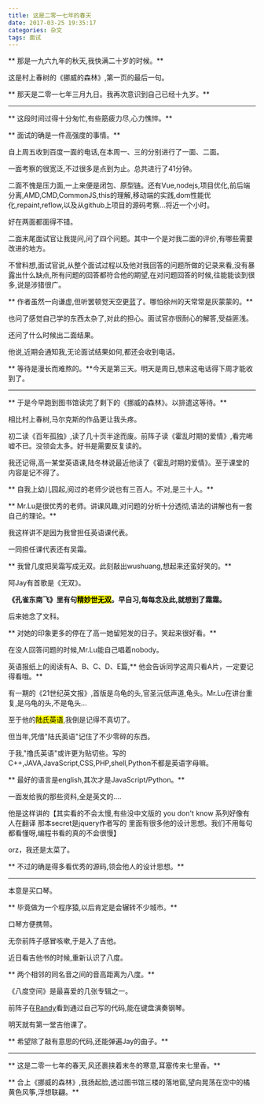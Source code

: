 ```yaml
---
title: 这是二零一七年的春天
date: 2017-03-25 19:35:17
categories: 杂文
tags: 面试
---
```

** 那是一九六九年的秋天,我快满二十岁的时候。**

这是村上春树的《挪威的森林》,第一页的最后一句。

** 那天是二零一七年三月九日。我再次意识到自己已经十九岁。**

*******************

** 这段时间过得十分匆忙,有些筋疲力尽,心力憔悴。**

** 面试的确是一件高强度的事情。**

自上周五收到百度一面的电话,在本周一、三的分别进行了一面、二面。

一面考察的很宽泛,不过很多是点到为止。总共进行了41分钟。

二面不愧是压力面,一上来便是闭包、原型链。还有Vue,nodejs,项目优化,前后端分离,AMD,CMD,CommonJS,this的理解,移动端的实践,dom性能优化,repaint,reflow,以及从github上项目的源码考察...将近一个小时。

好在两面都面得不错。

二面末尾面试官让我提问,问了四个问题。其中一个是对我二面的评价,有哪些需要改进的地方。

不曾料想,面试官说,从整个面试过程以及他对我回答的问题所做的记录来看,没有暴露出什么缺点,所有问题的回答都符合他的期望,在对问题回答的时候,往能能谈到很多,说是涉猎很广。

** 作者虽然一向谦虚,但听罢顿觉天空更蓝了。哪怕徐州的天常常是灰蒙蒙的。**

也问了感觉自己学的东西太杂了,对此的担心。面试官亦很耐心的解答,受益匪浅。

还问了什么时候出二面结果。

他说,近期会通知我,无论面试结果如何,都还会收到电话。

** 等待是漫长而难熬的。**今天是第三天。明天是周日,想来这电话得下周才能收到了。

****************

** 于是今早跑到图书馆读完了剩下的《挪威的森林》。以排遣这等待。**

相比村上春树,马尔克斯的作品更让我头疼。

初二读《百年孤独》,读了几十页半途而废。前阵子读《霍乱时期的爱情》,看完唏嘘不已。没领会太多。好书是需要反复读的。

我还记得,高一某堂英语课,陆冬林说最近他读了《霍乱时期的爱情》。至于课堂的内容是记不得了。

** 自我上幼儿园起,阅过的老师少说也有三百人。不对,是三十人。**

** Mr.Lu是很优秀的老师。讲课风趣,对问题的分析十分透彻,语法的讲解也有一套自己的理论。**

我这样讲不是因为我曾担任英语课代表。

一同担任课代表还有吴霜。

** 我曾几度把吴霜写成无双。此刻敲出wushuang,想起来还蛮好笑的。**

阿Jay有首歌是《无双》。

**《孔雀东南飞》里有句<mark>精妙世无双</mark>。早自习,每每念及此,就想到了霜霜。**

后来她念了文科。

** 对她的印象更多的停在了高一她留短发的日子。笑起来很好看。**

在没人回答问题的时候,Mr.Lu能自己唱着nobody。

英语报纸上的阅读有A、B、C、D、E篇,** 他会告诉同学这周只看A片，一定要记得看哦。**

有一期的《21世纪英文报》,首版是乌龟的头,官圣沅低声道,龟头。Mr.Lu在讲台重复,是乌龟的头,不是龟头...

至于他的<mark>陆氏英语</mark>,我倒是记得不真切了。

但当年,凭借"陆氏英语"记住了不少零碎的东西。

于我,"撸氏英语"或许更为贴切些。写的C++,JAVA,JavaScript,CSS,PHP,shell,Python不都是英语字母嘛。

** 最好的语言是english,其次才是JavaScript/Python。**

一面发给我的那些资料,全是英文的....

他是这样讲的【其实看的不会太慢,有些没中文版的 you don't know 系列好像有人在翻译 那本secret是jquery作者写的 里面有很多他的设计思想。我们不用每句都看懂呀,编程书看的真的不会很慢】

orz，我还是太菜了。

** 不过的确是得多看优秀的源码,领会他人的设计思想。**

********************

本意是买口琴。

** 毕竟做为一个程序猿,以后肯定是会辗转不少城市。**

口琴方便携带。

无奈前阵子感冒咳嗽,于是入了吉他。

近日看吉他书的时候,重新认识了八度。

** 两个相邻的同名音之间的音高距离为八度。**

《八度空间》是最喜爱的几张专辑之一。

前阵子在[Randy](https://lutaonan.com/blog/piano-on-computer-keyboard/)看到通过自己写的代码,能在键盘演奏钢琴。

明天就有第一堂吉他课了。

** 希望除了敲有意思的代码,还能弹遍Jay的曲子。**

***************

** 这是二零一七年的春天,风还裹挟着末冬的寒意,耳塞传来七里香。**

** 合上《挪威的森林》,我扬起脸,透过图书馆三楼的落地窗,望向晃荡在空中的橘黄色风筝,浮想联翩。**
















